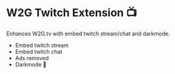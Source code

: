 # W2G Twitch Extension 📺
Enhances W2G.tv with embed twitch stream/chat and darkmode.

* Embed twitch stream
* Embed twitch chat
* Ads removed
* Darkmode 🌚
